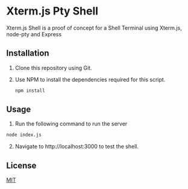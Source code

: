 # Xterm.js Pty Shell

Xterm.js Shell is a proof of concept for a Shell Terminal using Xterm.js, node-pty and Express 

## Installation

1. Clone this repository using Git.

2. Use NPM to install the dependencies required for this script. 

    ```bash
    npm install
    ```

## Usage

1. Run the following command to run the server
```bash
node index.js
```

2. Navigate to http://localhost:3000 to test the shell.

## License
[MIT](https://choosealicense.com/licenses/mit/)
